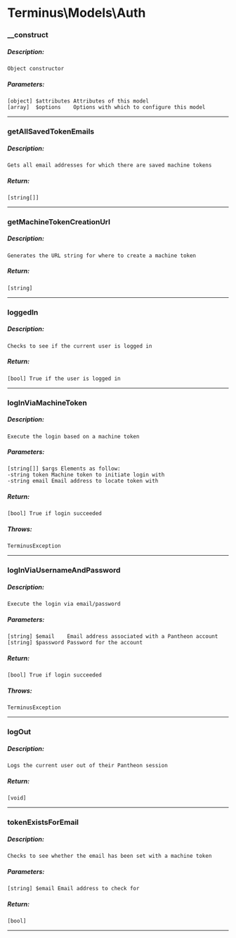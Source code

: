 # Terminus\Models\Auth

### __construct
##### Description:
    Object constructor

##### Parameters:
    [object] $attributes Attributes of this model
    [array]  $options    Options with which to configure this model

---

### getAllSavedTokenEmails
##### Description:
    Gets all email addresses for which there are saved machine tokens

##### Return:
    [string[]]

---

### getMachineTokenCreationUrl
##### Description:
    Generates the URL string for where to create a machine token

##### Return:
    [string]

---

### loggedIn
##### Description:
    Checks to see if the current user is logged in

##### Return:
    [bool] True if the user is logged in

---

### logInViaMachineToken
##### Description:
    Execute the login based on a machine token

##### Parameters:
    [string[]] $args Elements as follow:
    -string token Machine token to initiate login with
    -string email Email address to locate token with

##### Return:
    [bool] True if login succeeded

##### Throws:
    TerminusException

---

### logInViaUsernameAndPassword
##### Description:
    Execute the login via email/password

##### Parameters:
    [string] $email    Email address associated with a Pantheon account
    [string] $password Password for the account

##### Return:
    [bool] True if login succeeded

##### Throws:
    TerminusException

---

### logOut
##### Description:
    Logs the current user out of their Pantheon session

##### Return:
    [void]

---

### tokenExistsForEmail
##### Description:
    Checks to see whether the email has been set with a machine token

##### Parameters:
    [string] $email Email address to check for

##### Return:
    [bool]

---

